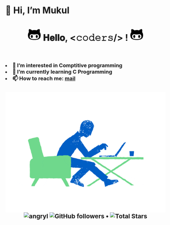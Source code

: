 <h1>👋 Hi, I’m Mukul<h1/>
 <h1 align="center">
  <a target="_blank">
    <img src="https://github.com/muKul0099/muKul0099/blob/main/25471.png" width="40px" style="max-width:100%;">
  </a>
  𝐇𝐞𝐥𝐥𝐨, &lt;𝚌𝚘𝚍𝚎𝚛𝚜/&gt; !
  <a target="_blank">
    <img src="https://github.com/muKul0099/muKul0099/blob/main/25471.png" width="40px" />
  </a>
</h1>
<br/>
  <h3>
<li>👀 I’m interested in Comptitive programming<l/>
<li>🌱 I’m currently learning C Programming<l/>
<li>📫 How to reach me:  <a href="mailto: mukuldeep63@gmail.com">mail</a><l/>
<h3/>
 
 
 


 <img src="https://github.com/muKul0099/muKul0099/blob/main/peopleworking.gif" align=right>
 
 <br/>
 
 <p align="center">  
  <img src="https://komarev.com/ghpvc/?username=angryl" alt="angryl" />
  <img alt="GitHub followers" src="https://img.shields.io/github/followers/angryl?label=Followers&style=social"> •   
  <img src="https://img.shields.io/github/stars/angryl?label=Stars" alt="Total Stars">
</p>



<br/>

<!---
muKul0099/muKul0099 is a ✨ special ✨ repository because its `README.md` (this file) appears on your GitHub profile.
You can click the Preview link to take a look at your changes.
--->
